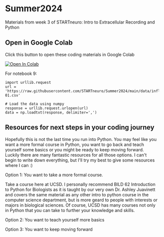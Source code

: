 # Summer2024
Materials from week 3 of STARTneuro: Intro to Extracellular Recording and Python
 

## Open in Google Colab
Click this button to open these coding materials in Google Colab

[![Open In Colab](https://colab.research.google.com/assets/colab-badge.svg)](https://colab.research.google.com/github/STARTneuro/Summer2024)


For notebook 9:
```
import urllib.request
url = 'https://raw.githubusercontent.com/STARTneuro/Summer2024/main/data/inflammation-01.csv'

# Load the data using numpy
response = urllib.request.urlopen(url)
data = np.loadtxt(response, delimiter=',')

```

## Resources for next steps in your coding journey

Hopefully this is not the last time you run into Python. You may feel like you want a more formal course in Python, you want to go back and teach yourself some basics or you might be ready to keep moving forward. Luckily there are many fantastic resources for all those options. I can't begin to write down everything, but I'll try my best to give some resources where I can :)

Option 1: You want to take a more formal course. 

Take a course here at UCSD. I personally recommend BILD 62 Introduction to
Python for Biologists as it is taught by our very own Dr. Ashley Juavinett and covers the same material as any other intro to python course in the computer science department, but is more geard to people with interests or majors in biological sciences. Of course, UCSD has many courses not only in Python that you can take to further your knowledge and skills. 

Option 2: You want to teach yourself more basics

Option 3: You want to keep moving forward

